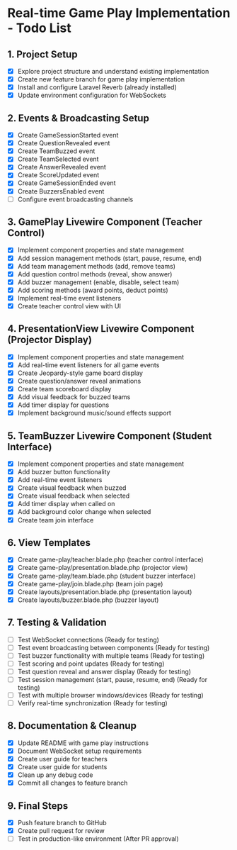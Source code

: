 # Real-time Game Play Implementation - Todo List

## 1. Project Setup
- [x] Explore project structure and understand existing implementation
- [x] Create new feature branch for game play implementation
- [x] Install and configure Laravel Reverb (already installed)
- [x] Update environment configuration for WebSockets

## 2. Events & Broadcasting Setup
- [x] Create GameSessionStarted event
- [x] Create QuestionRevealed event
- [x] Create TeamBuzzed event
- [x] Create TeamSelected event
- [x] Create AnswerRevealed event
- [x] Create ScoreUpdated event
- [x] Create GameSessionEnded event
- [x] Create BuzzersEnabled event
- [ ] Configure event broadcasting channels

## 3. GamePlay Livewire Component (Teacher Control)
- [x] Implement component properties and state management
- [x] Add session management methods (start, pause, resume, end)
- [x] Add team management methods (add, remove teams)
- [x] Add question control methods (reveal, show answer)
- [x] Add buzzer management (enable, disable, select team)
- [x] Add scoring methods (award points, deduct points)
- [x] Implement real-time event listeners
- [x] Create teacher control view with UI

## 4. PresentationView Livewire Component (Projector Display)
- [x] Implement component properties and state management
- [x] Add real-time event listeners for all game events
- [x] Create Jeopardy-style game board display
- [x] Create question/answer reveal animations
- [x] Create team scoreboard display
- [x] Add visual feedback for buzzed teams
- [x] Add timer display for questions
- [x] Implement background music/sound effects support

## 5. TeamBuzzer Livewire Component (Student Interface)
- [x] Implement component properties and state management
- [x] Add buzzer button functionality
- [x] Add real-time event listeners
- [x] Create visual feedback when buzzed
- [x] Create visual feedback when selected
- [x] Add timer display when called on
- [x] Add background color change when selected
- [x] Create team join interface

## 6. View Templates
- [x] Create game-play/teacher.blade.php (teacher control interface)
- [x] Create game-play/presentation.blade.php (projector view)
- [x] Create game-play/team.blade.php (student buzzer interface)
- [x] Create game-play/join.blade.php (team join page)
- [x] Create layouts/presentation.blade.php (presentation layout)
- [x] Create layouts/buzzer.blade.php (buzzer layout)

## 7. Testing & Validation
- [ ] Test WebSocket connections (Ready for testing)
- [ ] Test event broadcasting between components (Ready for testing)
- [ ] Test buzzer functionality with multiple teams (Ready for testing)
- [ ] Test scoring and point updates (Ready for testing)
- [ ] Test question reveal and answer display (Ready for testing)
- [ ] Test session management (start, pause, resume, end) (Ready for testing)
- [ ] Test with multiple browser windows/devices (Ready for testing)
- [ ] Verify real-time synchronization (Ready for testing)

## 8. Documentation & Cleanup
- [x] Update README with game play instructions
- [x] Document WebSocket setup requirements
- [x] Create user guide for teachers
- [x] Create user guide for students
- [x] Clean up any debug code
- [x] Commit all changes to feature branch

## 9. Final Steps
- [x] Push feature branch to GitHub
- [x] Create pull request for review
- [ ] Test in production-like environment (After PR approval)